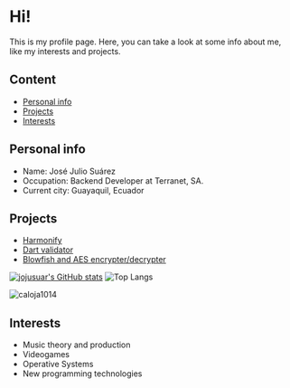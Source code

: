 # Hi!
This is my profile page. Here, you can take a look at some info about me, like my interests
and projects.
## Content
* [Personal info](#personal-info)
* [Projects](#projects)
* [Interests](#interests)
## Personal info
* Name: José Julio Suárez
* Occupation: Backend Developer at Terranet, SA.
* Current city: Guayaquil, Ecuador
## Projects
* [Harmonify](https://jojusuar.github.io/Harmonify/index.html)
* [Dart validator](https://github.com/jojusuar/DartInterpreter)
* [Blowfish and AES encrypter/decrypter](https://github.com/jojusuar/Blowfish_AES_encrypter)

[![jojusuar's GitHub stats](https://github-readme-stats.vercel.app/api?username=jojusuar&theme=tokyonight)](https://github.com/jojusuar) ![Top Langs](https://github-readme-stats.vercel.app/api/top-langs/?username=jojusuar&layout=compact&theme=radical)

<p><img align="center" src="https://github-readme-streak-stats.herokuapp.com/?user=jojusuar&theme=dark&background=0d1117&date_format=M%20j%5B%2C%20Y%5D" alt="caloja1014" /></p>

## Interests
* Music theory and production
* Videogames
* Operative Systems
* New programming technologies

